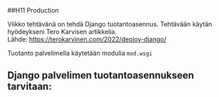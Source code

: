 ##H11 Production

Viikko tehtävänä on tehdä Django tuotantoasennus. Tehtävään käytän hyödeykseni Tero Karvisen artikkelia. <br>
Lähde: https://terokarvinen.com/2022/deploy-django/

Tuotanto palvelimella käytetään modulia `mod.wsgi`

Django palvelimen tuotantoasennukseen tarvitaan:
- 
